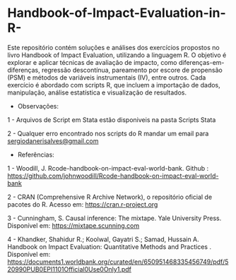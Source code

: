 # Handbook-of-Impact-Evaluation-in-R-

Este repositório contém soluções e análises dos exercícios propostos no livro Handbook of Impact Evaluation, utilizando a linguagem R. O objetivo é explorar e aplicar técnicas de avaliação de impacto, como diferenças-em-diferenças, regressão descontínua, pareamento por escore de propensão (PSM) e métodos de variáveis instrumentais (IV), entre outros. Cada exercício é abordado com scripts R, que incluem a importação de dados, manipulação, análise estatística e visualização de resultados. 

* Observações:

1 - Arquivos de Script em Stata estão disponiveis na pasta Scripts Stata 

2 - Qualquer erro encontrado nos scripts do R mandar um email para sergiodanerisalves@gmail.com

* Referências:

1 - Woodill, J. Rcode-handbook-on-impact-eval-world-bank. Github : https://github.com/johnwoodill/Rcode-handbook-on-impact-eval-world-bank

2 - CRAN (Comprehensive R Archive Network), o repositório oficial de pacotes do R. Acesso em: https://cran.r-project.org

3 - Cunningham, S. Causal inference: The mixtape. Yale University Press. Disponível em:  https://mixtape.scunning.com

4 - Khandker, Shahidur R.; Koolwal, Gayatri S.; Samad, Hussain A. Handbook on Impact Evaluation: Quantitative Methods and Practices . Disponível em: https://documents1.worldbank.org/curated/en/650951468335456749/pdf/520990PUB0EPI1101Official0Use0Only1.pdf 
